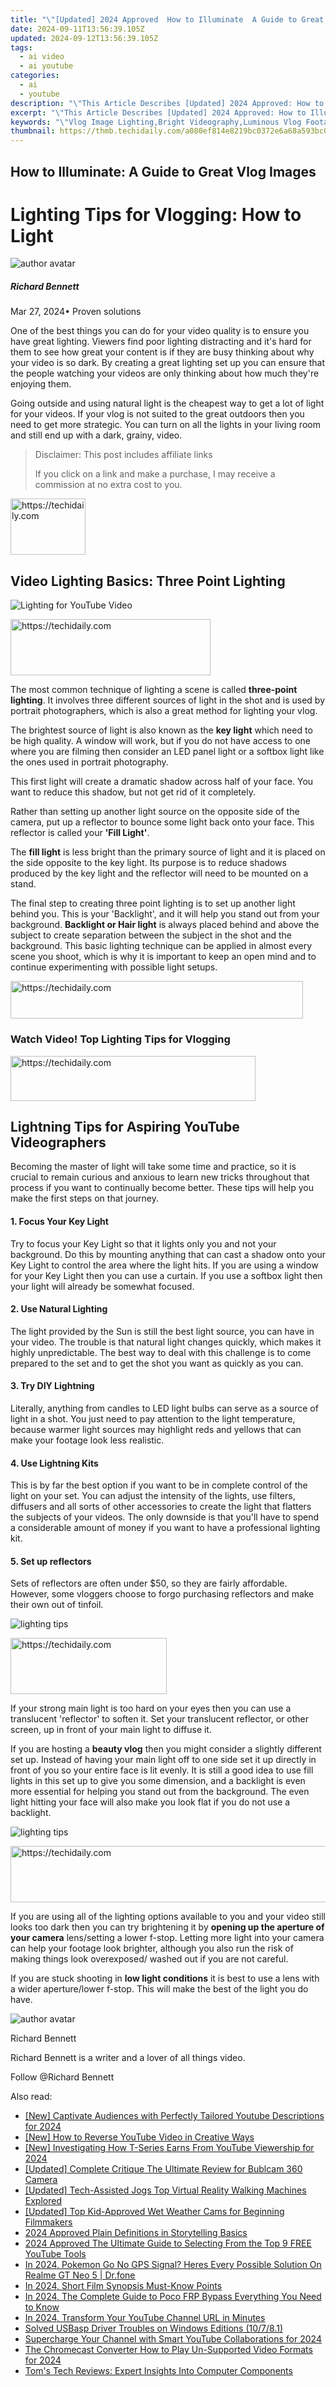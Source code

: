 ```yaml
---
title: "\"[Updated] 2024 Approved  How to Illuminate  A Guide to Great Vlog Images\""
date: 2024-09-11T13:56:39.105Z
updated: 2024-09-12T13:56:39.105Z
tags:
  - ai video
  - ai youtube
categories:
  - ai
  - youtube
description: "\"This Article Describes [Updated] 2024 Approved: How to Illuminate: A Guide to Great Vlog Images\""
excerpt: "\"This Article Describes [Updated] 2024 Approved: How to Illuminate: A Guide to Great Vlog Images\""
keywords: "\"Vlog Image Lighting,Bright Videography,Luminous Vlog Footage,High-Quality Video Production,Professional Vlog Shots,Immaculate Vlogging,Stunning Vlog Visuals\""
thumbnail: https://thmb.techidaily.com/a080ef814e8219bc0372e6a68a593bc00b4cb1212abb381c555dc4e79829ce23.jpg
---
```


## How to Illuminate: A Guide to Great Vlog Images

# Lighting Tips for Vlogging: How to Light

![author avatar](https://images.wondershare.com/filmora/article-images/richard-bennett.jpg)

##### Richard Bennett

 Mar 27, 2024• Proven solutions

One of the best things you can do for your video quality is to ensure you have great lighting. Viewers find poor lighting distracting and it's hard for them to see how great your content is if they are busy thinking about why your video is so dark. By creating a great lighting set up you can ensure that the people watching your videos are only thinking about how much they're enjoying them.

Going outside and using natural light is the cheapest way to get a lot of light for your videos. If your vlog is not suited to the great outdoors then you need to get more strategic. You can turn on all the lights in your living room and still end up with a dark, grainy, video.

>  Disclaimer: This post includes affiliate links
>
>  If you click on a link and make a purchase, I may receive a commission at no extra cost to you.
>

<!-- affiliate ads begin -->
<a href="https://25home.pxf.io/c/5597632/2123466/16836" target="_top" id="2123466">
  <img src="//a.impactradius-go.com/display-ad/16836-2123466" border="0" alt="https://techidaily.com" width="120" height="90"/>
</a>
<img height="0" width="0" src="https://25home.pxf.io/i/5597632/2123466/16836" style="position:absolute;visibility:hidden;" border="0" />
<!-- affiliate ads end -->

## Video Lighting Basics: Three Point Lighting

![ Lighting for YouTube Video](https://images.wondershare.com/filmora/article-images/three-point-lighting.jpg)

<!-- affiliate ads begin -->
<a href="https://aligracehair.sjv.io/c/5597632/2115933/19272" target="_top" id="2115933">
  <img src="//a.impactradius-go.com/display-ad/19272-2115933" border="0" alt="https://techidaily.com" width="320" height="90"/>
</a>
<img height="0" width="0" src="https://aligracehair.sjv.io/i/5597632/2115933/19272" style="position:absolute;visibility:hidden;" border="0" />
<!-- affiliate ads end -->

The most common technique of lighting a scene is called **three-point lighting**. It involves three different sources of light in the shot and is used by portrait photographers, which is also a great method for lighting your vlog.

The brightest source of light is also known as the **key light** which need to be high quality. A window will work, but if you do not have access to one where you are filming then consider an LED panel light or a softbox light like the ones used in portrait photography.

This first light will create a dramatic shadow across half of your face. You want to reduce this shadow, but not get rid of it completely.

Rather than setting up another light source on the opposite side of the camera, put up a reflector to bounce some light back onto your face. This reflector is called your **'Fill Light'**.

The **fill light** is less bright than the primary source of light and it is placed on the side opposite to the key light. Its purpose is to reduce shadows produced by the key light and the reflector will need to be mounted on a stand.

The final step to creating three point lighting is to set up another light behind you. This is your 'Backlight', and it will help you stand out from your background. **Backlight or Hair light** is always placed behind and above the subject to create separation between the subject in the shot and the background. This basic lighting technique can be applied in almost every scene you shoot, which is why it is important to keep an open mind and to continue experimenting with possible light setups.

<!-- affiliate ads begin -->
<a href="https://review-au.sjv.io/c/5597632/2098703/14409" target="_top" id="2098703">
  <img src="//a.impactradius-go.com/display-ad/14409-2098703" border="0" alt="https://techidaily.com" width="468" height="60"/>
</a>
<img height="0" width="0" src="https://review-au.sjv.io/i/5597632/2098703/14409" style="position:absolute;visibility:hidden;" border="0" />
<!-- affiliate ads end -->

### Watch Video! Top Lighting Tips for Vlogging

<!-- affiliate ads begin -->
<a href="https://aligracehair.sjv.io/c/5597632/2135403/19272" target="_top" id="2135403">
  <img src="//a.impactradius-go.com/display-ad/19272-2135403" border="0" alt="https://techidaily.com" width="392" height="72"/>
</a>
<img height="0" width="0" src="https://aligracehair.sjv.io/i/5597632/2135403/19272" style="position:absolute;visibility:hidden;" border="0" />
<!-- affiliate ads end -->

## Lightning Tips for Aspiring YouTube Videographers

Becoming the master of light will take some time and practice, so it is crucial to remain curious and anxious to learn new tricks throughout that process if you want to continually become better. These tips will help you make the first steps on that journey.

#### 1\.  Focus Your Key Light

Try to focus your Key Light so that it lights only you and not your background. Do this by mounting anything that can cast a shadow onto your Key Light to control the area where the light hits. If you are using a window for your Key Light then you can use a curtain. If you use a softbox light then your light will already be somewhat focused.

#### 2\. Use Natural Lighting

The light provided by the Sun is still the best light source, you can have in your video. The trouble is that natural light changes quickly, which makes it highly unpredictable. The best way to deal with this challenge is to come prepared to the set and to get the shot you want as quickly as you can.

#### 3\.  Try DIY Lightning

Literally, anything from candles to LED light bulbs can serve as a source of light in a shot. You just need to pay attention to the light temperature, because warmer light sources may highlight reds and yellows that can make your footage look less realistic.

#### 4\. Use Lightning Kits

This is by far the best option if you want to be in complete control of the light on your set. You can adjust the intensity of the lights, use filters, diffusers and all sorts of other accessories to create the light that flatters the subjects of your videos. The only downside is that you'll have to spend a considerable amount of money if you want to have a professional lighting kit.

#### 5\.  Set up reflectors

Sets of reflectors are often under $50, so they are fairly affordable. However, some vloggers choose to forgo purchasing reflectors and make their own out of tinfoil.

![lighting tips](https://images.wondershare.com/filmora/article-images/lighting-tips01.JPG)

<!-- affiliate ads begin -->
<a href="https://bluettius.sjv.io/c/5597632/2139112/17108" target="_top" id="2139112">
  <img src="//a.impactradius-go.com/display-ad/17108-2139112" border="0" alt="https://techidaily.com" width="250" height="90"/>
</a>
<img height="0" width="0" src="https://bluettius.sjv.io/i/5597632/2139112/17108" style="position:absolute;visibility:hidden;" border="0" />
<!-- affiliate ads end -->

If your strong main light is too hard on your eyes then you can use a translucent 'reflector' to soften it. Set your translucent reflector, or other screen, up in front of your main light to diffuse it.

If you are hosting a **beauty vlog** then you might consider a slightly different set up. Instead of having your main light off to one side set it up directly in front of you so your entire face is lit evenly. It is still a good idea to use fill lights in this set up to give you some dimension, and a backlight is even more essential for helping you stand out from the background. The even light hitting your face will also make you look flat if you do not use a backlight.

![lighting tips](https://images.wondershare.com/filmora/article-images/lighting-tips02.JPG)

<!-- affiliate ads begin -->
<a href="https://unicoeye.pxf.io/c/5597632/2134228/18498" target="_top" id="2134228">
  <img src="//a.impactradius-go.com/display-ad/18498-2134228" border="0" alt="https://techidaily.com" width="728" height="90"/>
</a>
<img height="0" width="0" src="https://unicoeye.pxf.io/i/5597632/2134228/18498" style="position:absolute;visibility:hidden;" border="0" />
<!-- affiliate ads end -->

If you are using all of the lighting options available to you and your video still looks too dark then you can try brightening it by **opening up the aperture of your camera** lens/setting a lower f-stop. Letting more light into your camera can help your footage look brighter, although you also run the risk of making things look overexposed/ washed out if you are not careful.

If you are stuck shooting in **low light conditions** it is best to use a lens with a wider aperture/lower f-stop. This will make the best of the light you do have.

![author avatar](https://images.wondershare.com/filmora/article-images/richard-bennett.jpg)

Richard Bennett

Richard Bennett is a writer and a lover of all things video.

Follow @Richard Bennett

<ins class="adsbygoogle"
     style="display:block"
     data-ad-format="autorelaxed"
     data-ad-client="ca-pub-7571918770474297"
     data-ad-slot="1223367746"></ins>

<ins class="adsbygoogle"
     style="display:block"
     data-ad-client="ca-pub-7571918770474297"
     data-ad-slot="8358498916"
     data-ad-format="auto"
     data-full-width-responsive="true"></ins>

<span class="atpl-alsoreadstyle">Also read:</span>
<div><ul>
<li><a href="https://youtube-docs.techidaily.com/aptivate-audiences-with-perfectly-tailored-youtube-descriptions-for-2024/"><u>[New] Captivate Audiences with Perfectly Tailored Youtube Descriptions for 2024</u></a></li>
<li><a href="https://youtube-docs.techidaily.com/ow-to-reverse-youtube-video-in-creative-ways/"><u>[New] How to Reverse YouTube Video in Creative Ways</u></a></li>
<li><a href="https://youtube-docs.techidaily.com/nvestigating-how-t-series-earns-from-youtube-viewership-for-2024/"><u>[New] Investigating How T-Series Earns From YouTube Viewership for 2024</u></a></li>
<li><a href="https://extra-lessons.techidaily.com/updated-complete-critique-the-ultimate-review-for-bublcam-360-camera/"><u>[Updated] Complete Critique The Ultimate Review for Bublcam 360 Camera</u></a></li>
<li><a href="https://fox-blue.techidaily.com/updated-tech-assisted-jogs-top-virtual-reality-walking-machines-explored/"><u>[Updated] Tech-Assisted Jogs Top Virtual Reality Walking Machines Explored</u></a></li>
<li><a href="https://fox-cloud.techidaily.com/updated-top-kid-approved-wet-weather-cams-for-beginning-filmmakers/"><u>[Updated] Top Kid-Approved Wet Weather Cams for Beginning Filmmakers</u></a></li>
<li><a href="https://extra-skills.techidaily.com/2024-approved-plain-definitions-in-storytelling-basics/"><u>2024 Approved Plain Definitions in Storytelling Basics</u></a></li>
<li><a href="https://youtube-docs.techidaily.com/approved-the-ultimate-guide-to-selecting-from-the-top-9-free-youtube-tools/"><u>2024 Approved The Ultimate Guide to Selecting From the Top 9 FREE YouTube Tools</u></a></li>
<li><a href="https://pokemon-go-android.techidaily.com/in-2024-pokemon-go-no-gps-signal-heres-every-possible-solution-on-realme-gt-neo-5-drfone-by-drfone-virtual-android/"><u>In 2024, Pokemon Go No GPS Signal? Heres Every Possible Solution On Realme GT Neo 5 | Dr.fone</u></a></li>
<li><a href="https://youtube-docs.techidaily.com/24-short-film-synopsis-must-know-points/"><u>In 2024, Short Film Synopsis Must-Know Points</u></a></li>
<li><a href="https://android-frp.techidaily.com/in-2024-the-complete-guide-to-poco-frp-bypass-everything-you-need-to-know-by-drfone-android/"><u>In 2024, The Complete Guide to Poco FRP Bypass Everything You Need to Know</u></a></li>
<li><a href="https://youtube-docs.techidaily.com/24-transform-your-youtube-channel-url-in-minutes/"><u>In 2024, Transform Your YouTube Channel URL in Minutes</u></a></li>
<li><a href="https://driver-install.techidaily.com/solved-usbasp-driver-troubles-on-windows-editions-10781/"><u>Solved USBasp Driver Troubles on Windows Editions (10/7/8.1)</u></a></li>
<li><a href="https://youtube-docs.techidaily.com/charge-your-channel-with-smart-youtube-collaborations-for-2024/"><u>Supercharge Your Channel with Smart YouTube Collaborations for 2024</u></a></li>
<li><a href="https://smart-video-editing.techidaily.com/the-chromecast-converter-how-to-play-un-supported-video-formats-for-2024/"><u>The Chromecast Converter How to Play Un-Supported Video Formats for 2024</u></a></li>
<li><a href="https://hardware-tips.techidaily.com/toms-tech-reviews-expert-insights-into-computer-components-t172386287985010/"><u>Tom's Tech Reviews: Expert Insights Into Computer Components</u></a></li>
</ul></div>


